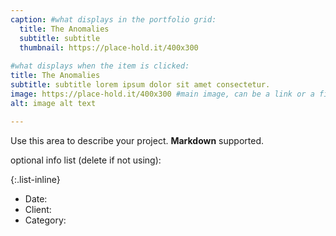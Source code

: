 ```yaml
---
caption: #what displays in the portfolio grid:
  title: The Anomalies
  subtitle: subtitle
  thumbnail: https://place-hold.it/400x300
  
#what displays when the item is clicked:
title: The Anomalies
subtitle: subtitle lorem ipsum dolor sit amet consectetur.
image: https://place-hold.it/400x300 #main image, can be a link or a file in assets/img/portfolio
alt: image alt text

---
```

Use this area to describe your project. **Markdown** supported.

optional info list (delete if not using):

{:.list-inline} 
- Date: 
- Client: 
- Category: 

